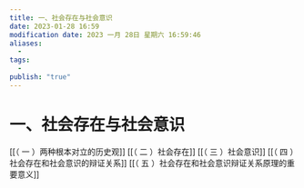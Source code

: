 ```yaml
---
title: 一、社会存在与社会意识
date: 2023-01-28 16:59
modification date: 2023 一月 28日 星期六 16:59:46
aliases:
  - 
tags:
  - 
publish: "true"
---
```


# 一、社会存在与社会意识

[[（ 一 ）两种根本对立的历史观]]
[[（ 二 ）社会存在]]
[[（ 三 ）社会意识]]
[[（ 四 ）社会存在和社会意识的辩证关系]]
[[（ 五 ）社会存在和社会意识辩证关系原理的重要意义]]
